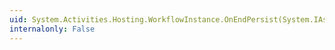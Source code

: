 ```yaml
---
uid: System.Activities.Hosting.WorkflowInstance.OnEndPersist(System.IAsyncResult)
internalonly: False
---
```

